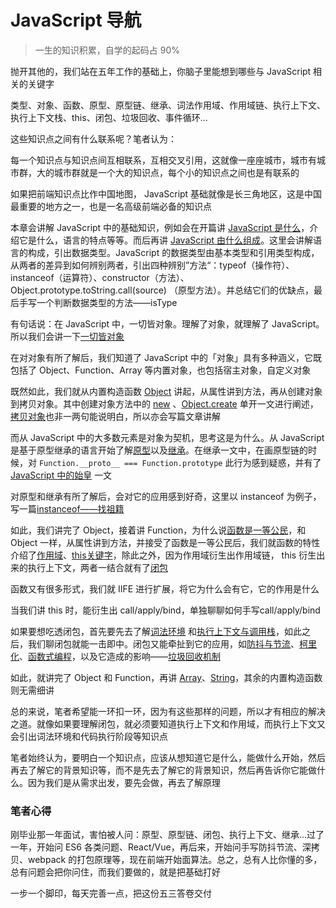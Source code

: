 # JavaScript 导航

> 一生的知识积累，自学的起码占 90%

抛开其他的，我们站在五年工作的基础上，你脑子里能想到哪些与 JavaScript 相关的关键字

类型、对象、函数、原型、原型链、继承、词法作用域、作用域链、执行上下文、执行上下文栈、this、闭包、垃圾回收、事件循环...

这些知识点之间有什么联系呢？笔者认为：

每一个知识点与知识点间互相联系，互相交叉引用，这就像一座座城市，城市有城市群，大的城市群就是一个大的知识点，每个小的知识点之间也是有联系的

如果把前端知识点比作中国地图， JavaScript 基础就像是长三角地区，这是中国最重要的地方之一，也是一名高级前端必备的知识点

本章会讲解 JavaScript 中的基础知识，例如会在开篇讲 [JavaScript 是什么](./JavaScript是什么.md)，介绍它是什么，语言的特点等等。而后再讲 [JavaScript 由什么组成](./JavaScript由什么组成.md)。这里会讲解语言的构成，引出数据类型。JavaScript 的数据类型由基本类型和引用类型构成，从两者的差异到如何辨别两者，引出四种辨别”方法“：typeof（操作符）、instanceof（运算符）、constructor（方法）、Object.prototype.toString.call(source) （原型方法）。并总结它们的优缺点，最后手写一个判断数据类型的方法——isType

有句话说：在 JavaScript 中，一切皆对象。理解了对象，就理解了 JavaScript。所以我们会讲一下[一切皆对象](./一切皆对象.md)

在对对象有所了解后，我们知道了 JavaScript 中的「对象」具有多种涵义，它既包括了 Object、Function、Array 等内置对象，也包括宿主对象，自定义对象

既然如此，我们就从内置构造函数  [Object](./Object.md) 讲起，从属性讲到方法，再从创建对象到拷贝对象。其中创建对象方法中的  [new](./new做了什么.md) 、[Object.create](./Object.create.md) 单开一文进行阐述，[拷贝对象](./拷贝的秘密.md)也非一两句能说明白，所以亦会写篇文章讲解

而从 JavaScript 中的大多数元素是对象为契机，思考这是为什么。从 JavaScript 是基于原型继承的语言开始了解[原型](./原型.md)以及[继承](./继承.md)。在继承一文中，在画原型链的时候，对 `Function.__proto__ === Function.prototype` 此行为感到疑惑，并有了 [JavaScript 中的始皇](./JavaScript中的始皇.md) 一文

对原型和继承有所了解后，会对它的应用感到好奇，这里以 instanceof 为例子，写一篇[instanceof——找祖籍](./instanceof——找祖籍.md)

如此，我们讲完了 Object，接着讲 Function，为什么说[函数是一等公民](./Function.md)，和 Object 一样，从属性讲到方法，并接受了函数是一等公民后，我们就函数的特性介绍了[作用域](./作用域.md)、[this关键字](./this关键字.md)，除此之外，因为作用域衍生出作用域链， this 衍生出来的执行上下文，两者一结合就有了[闭包](./闭包.md)

函数又有很多形式，我们就 IIFE 进行扩展，将它为什么会有它，它的作用是什么

当我们讲 this 时，能衍生出 call/apply/bind，单独聊聊如何手写call/apply/bind

如果要想吃透闭包，首先要先去了解[词法环境](./词法环境.md) 和[执行上下文与调用栈](./执行上下文与调用栈.md)，如此之后，我们聊闭包就能一击即中。闭包又能牵扯到它的应用，如[防抖与节流](./防抖与节流.md)、[柯里化](./柯里化.md)、[函数式编程](./函数式编程.md)，以及它造成的影响——[垃圾回收机制](./垃圾回收机制.md)

如此，就讲完了 Object 和 Function，再讲 [Array](./Array.md)、[String](./String.md)，其余的内置构造函数则无需细讲

总的来说，笔者希望能一环扣一环，因为有这些那样的问题，所以才有相应的解决之道。就像如果要理解闭包，就必须要知道执行上下文和作用域，而执行上下文又会引出词法环境和代码执行阶段等知识点

笔者始终认为，要明白一个知识点，应该从想知道它是什么，能做什么开始，然后再去了解它的背景知识等，而不是先去了解它的背景知识，然后再告诉你它能做什么。因为我们是从需求出发，要先会做，再去了解原理

### 笔者心得

刚毕业那一年面试，害怕被人问：原型、原型链、闭包、执行上下文、继承...过了一年，开始问 ES6 各类问题、React/Vue，再后来，开始问手写防抖节流、深拷贝、webpack 的打包原理等，现在前端开始面算法。总之，总有人比你懂的多，总有问题会把你问住，而我们要做的，就是把基础打好

一步一个脚印，每天完善一点，把这份五三答卷交付
